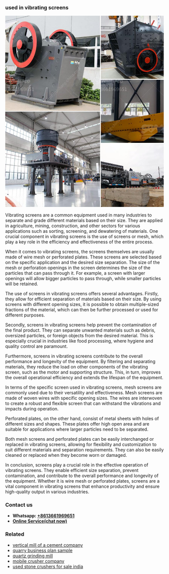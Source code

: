 <h3>used in vibrating screens</h3><img src='1704951331.jpg' alt=''><p>Vibrating screens are a common equipment used in many industries to separate and grade different materials based on their size. They are applied in agriculture, mining, construction, and other sectors for various applications such as sorting, screening, and dewatering of materials. One crucial component in vibrating screens is the use of screens or mesh, which play a key role in the efficiency and effectiveness of the entire process.</p><p>When it comes to vibrating screens, the screens themselves are usually made of wire mesh or perforated plates. These screens are selected based on the specific application and the desired size separation. The size of the mesh or perforation openings in the screen determines the size of the particles that can pass through it. For example, a screen with larger openings will allow bigger particles to pass through, while smaller particles will be retained.</p><p>The use of screens in vibrating screens offers several advantages. Firstly, they allow for efficient separation of materials based on their size. By using screens with different opening sizes, it is possible to obtain multiple-sized fractions of the material, which can then be further processed or used for different purposes.</p><p>Secondly, screens in vibrating screens help prevent the contamination of the final product. They can separate unwanted materials such as debris, oversized particles, or foreign objects from the desired material. This is especially crucial in industries like food processing, where hygiene and quality control are paramount.</p><p>Furthermore, screens in vibrating screens contribute to the overall performance and longevity of the equipment. By filtering and separating materials, they reduce the load on other components of the vibrating screen, such as the motor and supporting structure. This, in turn, improves the overall operational efficiency and extends the lifespan of the equipment.</p><p>In terms of the specific screen used in vibrating screens, mesh screens are commonly used due to their versatility and effectiveness. Mesh screens are made of woven wires with specific opening sizes. The wires are interwoven to create a robust and flexible screen that can withstand the vibrations and impacts during operation.</p><p>Perforated plates, on the other hand, consist of metal sheets with holes of different sizes and shapes. These plates offer high open area and are suitable for applications where larger particles need to be separated.</p><p>Both mesh screens and perforated plates can be easily interchanged or replaced in vibrating screens, allowing for flexibility and customization to suit different materials and separation requirements. They can also be easily cleaned or replaced when they become worn or damaged.</p><p>In conclusion, screens play a crucial role in the effective operation of vibrating screens. They enable efficient size separation, prevent contamination, and contribute to the overall performance and longevity of the equipment. Whether it is wire mesh or perforated plates, screens are a vital component in vibrating screens that enhance productivity and ensure high-quality output in various industries.</p><h3>Contact us</h3><ul><li><strong>Whatsapp:&nbsp;<a href="https://wa.me/8613661969651">+8613661969651</a></strong></li><li><a href="https://swt.shibang-china.com/?git&amp;zhl&amp;used in vibrating screens"><strong>Online Service(chat now)</strong></a></li></ul><h3>Related</h3><ul><li><a href='vertical mill of a cement company.md'>vertical mill of a cement company</a></li><li><a href='quarry business plan sample.md'>quarry business plan sample</a></li><li><a href='quartz grinding mill.md'>quartz grinding mill</a></li><li><a href='mobile crusher company.md'>mobile crusher company</a></li><li><a href='used stone crushers for sale india.md'>used stone crushers for sale india</a></li></ul>